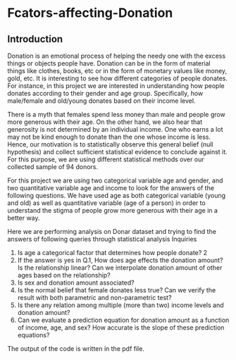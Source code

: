 # Fcators-affecting-Donation

## Introduction
Donation is an emotional process of helping the needy one with the excess things or objects people
have. Donation can be in the form of material things like clothes, books, etc or in the form of
monetary values like money, gold, etc. It is interesting to see how different categories of people
donates. For instance, in this project we are interested in understanding how people donates
according to their gender and age group. Specifically, how male/female and old/young donates
based on their income level.

There is a myth that females spend less money than male and people grow more generous with their
age. On the other hand, we also hear that generosity is not determined by an individual income.
One who earns a lot may not be kind enough to donate than the one whose income is less. Hence,
our motivation is to statistically observe this general belief (null hypothesis) and collect sufficient
statistical evidence to conclude against it. For this purpose, we are using different statistical methods
over our collected sample of 94 donors.

For this project we are using two categorical variable age and gender, and two quantitative variable
age and income to look for the answers of the following questions. We have used age as both
categorical variable (young and old) as well as quantitative variable (age of a person) in order to
understand the stigma of people grow more generous with their age in a better way.

Here we are performing analysis on Donar dataset and trying to find the answers of following queries through statistical analysis
Inquiries
1. Is age a categorical factor that determines how people donate?
2
2. If the answer is yes in Q.1, How does age effects the donation amount? Is the relationship
linear? Can we interpolate donation amount of other ages based on the relationship?
3. Is sex and donation amount associated?
4. Is the normal belief that female donates less true? Can we verify the result with both
parametric and non-parametric test?
5. Is there any relation among multiple (more than two) income levels and donation amount?
6. Can we evaluate a prediction equation for donation amount as a function of income, age, and
sex? How accurate is the slope of these prediction equations?

The output of the code is written in the pdf file.
